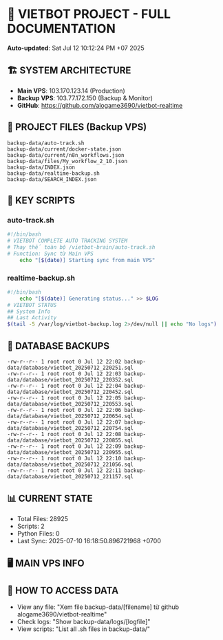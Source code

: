# 🤖 VIETBOT PROJECT - FULL DOCUMENTATION
**Auto-updated**: Sat Jul 12 10:12:24 PM +07 2025

## 🏗️ SYSTEM ARCHITECTURE
- **Main VPS**: 103.170.123.14 (Production)
- **Backup VPS**: 103.77.172.150 (Backup & Monitor)
- **GitHub**: https://github.com/alogame3690/vietbot-realtime

## 📁 PROJECT FILES (Backup VPS)
```
backup-data/auto-track.sh
backup-data/current/docker-state.json
backup-data/current/n8n_workflows.json
backup-data/files/My_workflow_2_10.json
backup-data/INDEX.json
backup-data/realtime-backup.sh
backup-data/SEARCH_INDEX.json
```

## 🔧 KEY SCRIPTS
### auto-track.sh
```bash
#!/bin/bash
# VIETBOT COMPLETE AUTO TRACKING SYSTEM
# Thay thế toàn bộ /vietbot-brain/auto-track.sh
# Function: Sync từ Main VPS
    echo "[$(date)] Starting sync from main VPS"
```
### realtime-backup.sh
```bash
#!/bin/bash
    echo "[$(date)] Generating status..." >> $LOG
# VIETBOT STATUS
## System Info
## Last Activity
$(tail -5 /var/log/vietbot-backup.log 2>/dev/null || echo "No logs")
```

## 💾 DATABASE BACKUPS
```
-rw-r--r-- 1 root root 0 Jul 12 22:02 backup-data/database/vietbot_20250712_220251.sql
-rw-r--r-- 1 root root 0 Jul 12 22:03 backup-data/database/vietbot_20250712_220352.sql
-rw-r--r-- 1 root root 0 Jul 12 22:04 backup-data/database/vietbot_20250712_220452.sql
-rw-r--r-- 1 root root 0 Jul 12 22:05 backup-data/database/vietbot_20250712_220553.sql
-rw-r--r-- 1 root root 0 Jul 12 22:06 backup-data/database/vietbot_20250712_220654.sql
-rw-r--r-- 1 root root 0 Jul 12 22:07 backup-data/database/vietbot_20250712_220754.sql
-rw-r--r-- 1 root root 0 Jul 12 22:08 backup-data/database/vietbot_20250712_220855.sql
-rw-r--r-- 1 root root 0 Jul 12 22:09 backup-data/database/vietbot_20250712_220955.sql
-rw-r--r-- 1 root root 0 Jul 12 22:10 backup-data/database/vietbot_20250712_221056.sql
-rw-r--r-- 1 root root 0 Jul 12 22:11 backup-data/database/vietbot_20250712_221157.sql
```

## 📊 CURRENT STATE
- Total Files: 28925
- Scripts: 2
- Python Files: 0
- Last Sync: 2025-07-10 16:18:50.896721968 +0700

## 🖥️ MAIN VPS INFO


## 🚨 HOW TO ACCESS DATA
- View any file: "Xem file backup-data/[filename] từ github alogame3690/vietbot-realtime"
- Check logs: "Show backup-data/logs/[logfile]"
- View scripts: "List all .sh files in backup-data/"
